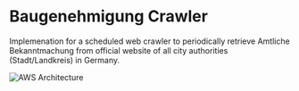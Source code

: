 # Baugenehmigung Crawler 

Implemenation for a scheduled web crawler to periodically retrieve Amtliche Bekanntmachung from official website of all city authorities (Stadt/Landkreis) in Germany.


![AWS Architecture](https://raw.githubusercontent.com/nguyenviethoa95/DemoForCrawler/master/BADoc/ApplicationArchitecture.png)
